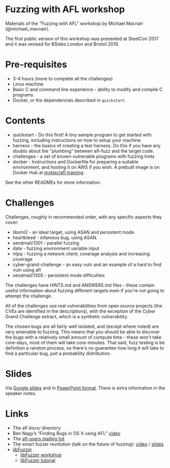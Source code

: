 # Fuzzing with AFL workshop
Materials of the "Fuzzing with AFL" workshop by Michael Macnair (@michael_macnair).

The first public version of this workshop was presented at SteelCon 2017 and it was revised for BSides London and Bristol 2019.

# Pre-requisites
- 3-4 hours (more to complete all the challenges)
- Linux machine
- Basic C and command line experience - ability to modify and compile C programs.
- Docker, or the dependencies described in `quickstart`.

# Contents
- quickstart - Do this first! A tiny sample program to get started with fuzzing, including instructions on how to setup your machine.
- harness - the basics of creating a test harness. Do this if you have any doubts about the "plumbing" between afl-fuzz and the target code.
- challenges - a set of known-vulnerable programs with fuzzing hints
- docker - Instructions and Dockerfile for preparing a suitable environment, and hosting it on AWS if you wish. A prebuilt image is on Docker Hub at [mykter/afl-training](https://hub.docker.com/r/mykter/afl-training).

See the other READMEs for more information.

# Challenges

Challenges, roughly in recommended order, with any specific aspects they cover:
- libxml2 - an ideal target, using ASAN and persistent mode.
- heartbleed - infamous bug, using ASAN.
- sendmail/1301 - parallel fuzzing
- date - fuzzing environment variable input
- ntpq - fuzzing a network client; coverage analysis and increasing coverage
- cyber-grand-challenge - an easy vuln and an example of a hard to find vuln using afl
- sendmail/1305 - persistent mode difficulties

The challenges have HINTS.md and ANSWERS.md files - these contain useful information about fuzzing different targets even if you're not going to attempt the challenge.

All of the challenges use real vulnerabilities from open source projects (the CVEs are identified in the descriptions), with the exception of the Cyber Grand Challenge extract, which is a synthetic vulnerability.

The chosen bugs are all fairly well isolated, and (except where noted) are very amenable to fuzzing. This means that you should be able to discover the bugs with a relatively small amount of compute time - these won't take core-days, most of them will take core-minutes. That said, fuzz testing is be definition a random process, so there's no guarantee how long it will take to find a particular bug, just a probability distribution.

# Slides

Via [Google slides](https://drive.google.com/file/d/1g78GgmMtxn_Aei2L1K6UzaCQmjaqiUNj/view?usp=sharing) and in [PowerPoint format](https://github.com/mykter/afl-training/files/3325293/Fuzzing.with.AFL.pptx). There is extra information in the speaker notes.

# Links

- The afl docs/ directory
- Ben Nagy’s “Finding Bugs in OS X using AFL” [video](https://vimeo.com/129701495)
- The [afl-users mailing list](https://groups.google.com/forum/#!forum/afl-users)
- The smart fuzzer revolution (talk on the future of fuzzing): [video](https://www.youtube.com/watch?v=g1E2Ce5cBhI) / [slides](https://docs.google.com/presentation/d/1FgcMRv_pwgOh1yL5y4GFsl1ozFwd6PMNGlMi2ONkGec/edit#slide=id.g13a9c1bce4_6_0)
- [libFuzzer](http://llvm.org/docs/LibFuzzer.html)
    - [libFuzzer workshop](https://github.com/Dor1s/libfuzzer-workshop)
    - [libFuzzer tutorial](https://github.com/google/fuzzer-test-suite/blob/master/tutorial/libFuzzerTutorial.md)

